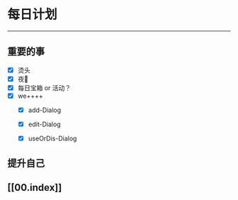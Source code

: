
# 每日计划
---
## 重要的事

- [x]  烫头
- [x]  夜🦷
- [x]  每日宝箱 or 活动？
- [x] we++++
	- [x] add-Dialog
	- [x] edit-Dialog
	- [x] useOrDis-Dialog



## 提升自己

  



## [[00.index]]










